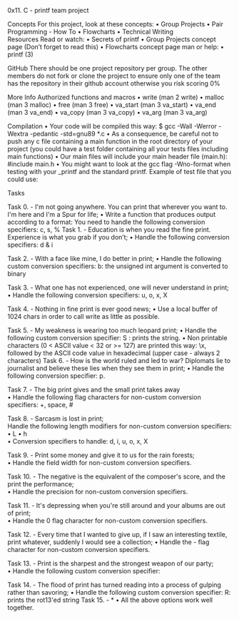 0x11. C - printf team project

Concepts
For this project, look at these concepts:
•	Group Projects
•	Pair Programming - How To
•	Flowcharts
•	Technical Writing  
Resources
Read or watch:
•	Secrets of printf
•	Group Projects concept page (Don’t forget to read this)
•	Flowcharts concept page
man or help:
•	printf (3)

GitHub
There should be one project repository per group. The other members do not fork or clone the project to ensure only one of the team has the repository in their github account otherwise you risk scoring 0%

More Info
Authorized functions and macros
•	write (man 2 write)
•	malloc (man 3 malloc)
•	free (man 3 free)
•	va_start (man 3 va_start)
•	va_end (man 3 va_end)
•	va_copy (man 3 va_copy)
•	va_arg (man 3 va_arg)

Compilation
•	Your code will be compiled this way:
$ gcc -Wall -Werror -Wextra -pedantic -std=gnu89 *.c
•	As a consequence, be careful not to push any c file containing a main function in the root directory of your project (you could have a test folder containing all your tests files including main functions)
•	Our main files will include your main header file (main.h): #include main.h
•	You might want to look at the gcc flag -Wno-format when testing with your _printf and the standard printf. Example of test file that you could use:

Tasks
                                                                                   
Task 0. -  I'm not going anywhere. You can print that wherever you want to. I'm here and I'm a Spur for life; 
•	Write a function that produces output according to a format: You need to handle the following conversion specifiers: c, s, %
Task 1. - Education is when you read the fine print. Experience is what you grab if you don’t; 
•	Handle the following conversion specifiers: d & i

Task 2. - With a face like mine, I do better in print;
•	Handle the following custom conversion specifiers:  b: the unsigned int argument is converted to binary
                                                                                        
Task 3. - What one has not experienced, one will never understand in print;
•	Handle the following conversion specifiers:  u, o, x, X

Task 4. -  Nothing in fine print is ever good news;
•	Use a local buffer of 1024 chars in order to call write as little as possible.      
                                                                                    
Task 5. - My weakness is wearing too much leopard print;
•	Handle the following custom conversion specifier: S : prints the string.
•	Non printable characters (0 < ASCII value < 32 or >= 127) are printed this way: \x, followed by the ASCII code value in hexadecimal (upper case - always 2 characters)
Task 6. - How is the world ruled and led to war? Diplomats lie to journalist and believe these lies when they see them in print;
•	Handle the following conversion specifier: p.                                       
                                                                                    
Task 7. - The big print gives and the small print takes away                               
•	Handle the following flag characters for non-custom conversion specifiers:   +, space, #
       
Task 8. -  Sarcasm is lost in print;                                                      
Handle the following length modifiers for non-custom conversion specifiers:         
•	L
•	h                                                                                   
•	Conversion specifiers to handle: d, i, u, o, x, X                                   
                                                                                    
Task 9. -  Print some money and give it to us for the rain forests;                       
•	Handle the field width for non-custom conversion specifiers.                        
                                                                                    
Task 10. -  The negative is the equivalent of the composer's score, and the print the performance;  
•	Handle the precision for non-custom conversion specifiers.                          
                                                                                    
Task 11. -  It's depressing when you're still around and your albums are out of print;       
•	Handle the 0 flag character for non-custom conversion specifiers.                   
                                                                                    
Task 12. -  Every time that I wanted to give up, if I saw an interesting textile, print whatever, suddenly I would see a collection;
•	Handle the - flag character for non-custom conversion specifiers.
                                                                                    
Task 13. -  Print is the sharpest and the strongest weapon of our party;                  
•	Handle the following custom conversion specifier:                                   
                                                                                    
Task 14. -  The flood of print has turned reading into a process of gulping rather than savoring; 
•	Handle the following custom conversion specifier:  R: prints the rot13'ed string
Task 15. -  *
•	All the above options work well together. 

